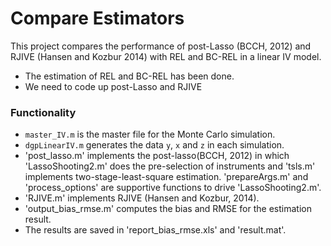 # Compare Estimators

This project compares the performance of post-Lasso (BCCH, 2012) and RJIVE (Hansen and Kozbur 2014) with REL and BC-REL
in a linear IV model.

* The estimation of REL and BC-REL has been done.
* We need to code up post-Lasso and RJIVE


### Functionality

* `master_IV.m` is the master file for the Monte Carlo simulation.
* `dgpLinearIV.m` generates the data `y`, `x` and `z` in each simulation.
* 'post_lasso.m' implements the post-lasso(BCCH, 2012) in which 'LassoShooting2.m' does the pre-selection of instruments and 'tsls.m' implements two-stage-least-square estimation. 'prepareArgs.m' and 'process_options' are supportive functions to drive 'LassoShooting2.m'.
* 'RJIVE.m' implements RJIVE (Hansen and Kozbur, 2014).
* 'output_bias_rmse.m' computes the bias and RMSE for the estimation result.
* The results are saved in 'report_bias_rmse.xls' and 'result.mat'.  